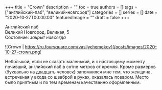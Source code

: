 +++
title = "Crown"
description = ""
toc = true
authors = []
tags = ["английский-паб", "великий-новгород"]
categories = []
series = []
date =  "2020-10-27T00:00:00"
featuredImage = ""
draft = false
+++

Английский паб\
Великий Новгород, Великая, 5\
Состояние: _закрыт навсегда_

![Crown | https://ru.foursquare.com/vasilychemekov](/posts/images/2020-10-27-crown.png)


Небольшой, если не сказать маленький, и к настоящему моменту почивший, английский паб в сотне метров от кремля. Кроме размеров (буквально на двадцать человек) запомнился мне тем, что женщина, встреченая у входа со шваброй в руках, оказалась поваром. Место было приятным и по тем временам качественно оформленным.